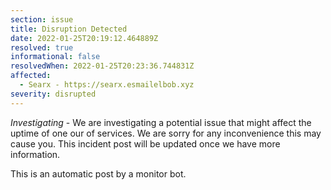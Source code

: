 ```yaml
---
section: issue
title: Disruption Detected
date: 2022-01-25T20:19:12.464889Z
resolved: true
informational: false
resolvedWhen: 2022-01-25T20:23:36.744831Z
affected:
  - Searx - https://searx.esmailelbob.xyz
severity: disrupted
---
```

*Investigating* - We are investigating a potential issue that might affect the uptime of one our of services. We are sorry for any inconvenience this may cause you. This incident post will be updated once we have more information.

This is an automatic post by a monitor bot.
        